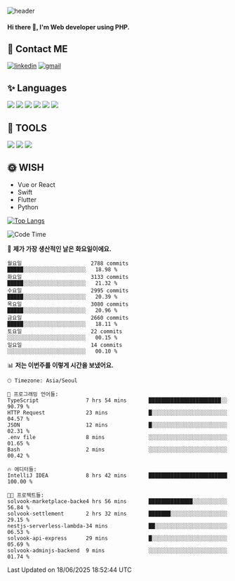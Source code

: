 ![header](https://capsule-render.vercel.app/api?type=waving&color=auto&height=300&section=header&text=Elin&fontSize=90&animation=twinkling)

#### Hi there 👋, I'm <b>Web developer</b> using PHP. ####

<!--
- 🔭 I’m currently working on Uniwill
- 🌱 I’m currently learning Vue or React or Python.
-->

<!---#### I am PHP developer --->

## 💌 Contact ME ###
[<img src='https://img.shields.io/badge/-EunjiKo-%230A66C2?style=flat-square&logo=LinkedIn&logoColor=white' alt='linkedin'>](https://www.linkedin.com/in/https://www.linkedin.com/in/eunji-ko-00a907164//)  [<img src='https://img.shields.io/badge/-einee214%40gmail.com-%23EA4335?style=flat-square&logo=Gmail&logoColor=white' alt='gmail'>](einee214@gmail.com)  


## ✨ Languages
<img src='https://img.shields.io/badge/-PHP-%23777BB4?style=for-the-badge&logo=PHP&logoColor=white'> <img src='https://img.shields.io/badge/-Laravel-%23FF2D20?style=for-the-badge&logo=Laravel&logoColor=white'> <img src='https://img.shields.io/badge/Jquery-%230769AD?style=for-the-badge&logo=Jquery&logoColor=white'> <img src='https://img.shields.io/badge/CSS3-%231572B6?style=for-the-badge&logo=CSS3&logoColor=white'> <img src='https://img.shields.io/badge/Bootstrap-%237952B3?style=for-the-badge&logo=Bootstrap&logoColor=white' > <img src='https://img.shields.io/badge/MySQL-%234479A1?style=for-the-badge&logo=MySQL&logoColor=white' >

## 🌷 TOOLS
<img src='https://img.shields.io/badge/PHPSTORM-%23000000?style=for-the-badge&logo=PhpStorm&logoColor=white' > <img src='https://img.shields.io/badge/GitLab-%23FCA121?style=for-the-badge&logo=GitLab&logoColor=white' > <img src='https://img.shields.io/badge/GitHub-%23181717?style=for-the-badge&logo=GitHub&logoColor=white'>


## 🌞 WISH
- Vue or React
- Swift
- Flutter
- Python


[![Top Langs](https://github-readme-stats.vercel.app/api/top-langs/?username=ein214&layout=compact)](https://github.com/anuraghazra/github-readme-stats)

<!--START_SECTION:waka-->
![Code Time](http://img.shields.io/badge/Code%20Time-4%2C227%20hrs%2058%20mins-blue)

📅 **제가 가장 생산적인 날은 화요일이에요.** 

```text
월요일                      2788 commits        █████░░░░░░░░░░░░░░░░░░░░   18.98 % 
화요일                      3133 commits        █████░░░░░░░░░░░░░░░░░░░░   21.32 % 
수요일                      2995 commits        █████░░░░░░░░░░░░░░░░░░░░   20.39 % 
목요일                      3080 commits        █████░░░░░░░░░░░░░░░░░░░░   20.96 % 
금요일                      2660 commits        █████░░░░░░░░░░░░░░░░░░░░   18.11 % 
토요일                      22 commits          ░░░░░░░░░░░░░░░░░░░░░░░░░   00.15 % 
일요일                      14 commits          ░░░░░░░░░░░░░░░░░░░░░░░░░   00.10 % 
```


📊 **저는 이번주를 이렇게 시간을 보냈어요.** 

```text
🕑︎ Timezone: Asia/Seoul

💬 프로그래밍 언어들: 
TypeScript               7 hrs 54 mins       ███████████████████████░░   90.79 % 
HTTP Request             23 mins             █░░░░░░░░░░░░░░░░░░░░░░░░   04.57 % 
JSON                     12 mins             █░░░░░░░░░░░░░░░░░░░░░░░░   02.31 % 
.env file                8 mins              ░░░░░░░░░░░░░░░░░░░░░░░░░   01.65 % 
Bash                     2 mins              ░░░░░░░░░░░░░░░░░░░░░░░░░   00.42 % 

🔥 에디터들: 
IntelliJ IDEA            8 hrs 42 mins       █████████████████████████   100.00 % 

🐱‍💻 프로젝트들: 
solvook-marketplace-backe4 hrs 56 mins       ██████████████░░░░░░░░░░░   56.84 % 
solvook-settlement       2 hrs 32 mins       ███████░░░░░░░░░░░░░░░░░░   29.15 % 
nestjs-serverless-lambda-34 mins             ██░░░░░░░░░░░░░░░░░░░░░░░   06.53 % 
solvook-api-express      29 mins             █░░░░░░░░░░░░░░░░░░░░░░░░   05.69 % 
solvook-adminjs-backend  9 mins              ░░░░░░░░░░░░░░░░░░░░░░░░░   01.74 % 
```


 Last Updated on 18/06/2025 18:52:44 UTC
<!--END_SECTION:waka-->

<!---![GitHub stats](https://github-readme-stats.vercel.app/api?username=ein214&show_icons=true&theme=dracula)  --->



